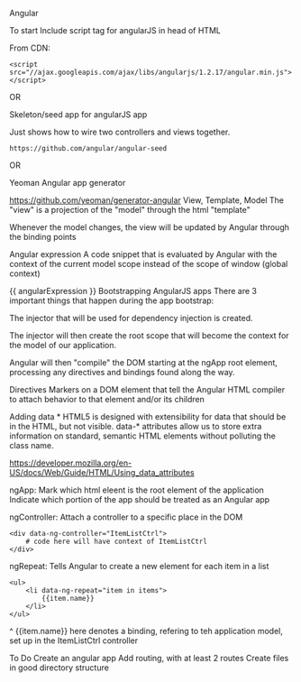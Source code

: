 Angular

To start
Include script tag for angularJS in head of HTML

From CDN:

    <script src="//ajax.googleapis.com/ajax/libs/angularjs/1.2.17/angular.min.js"></script>
OR

Skeleton/seed app for angularJS app

Just shows how to wire two controllers and views together.

    https://github.com/angular/angular-seed
OR

Yeoman Angular app generator

https://github.com/yeoman/generator-angular
View, Template, Model
The "view" is a projection of the "model" through the html "template"

Whenever the model changes, the view will be updated by Angular through the binding points

Angular expression
A code snippet that is evaluated by Angular with the context of the current model scope instead of the scope of window (global context)

{{ angularExpression }}
Bootstrapping AngularJS apps
There are 3 important things that happen during the app bootstrap:

The injector that will be used for dependency injection is created.

The injector will then create the root scope that will become the context for the model of our application.

Angular will then "compile" the DOM starting at the ngApp root element, processing any directives and bindings found along the way.

Directives
Markers on a DOM element that tell the Angular HTML compiler to attach behavior to that element and/or its children

Adding data *
HTML5 is designed with extensibility for data that should be in the HTML, but not visible. data-* attributes allow us to store extra information on standard, semantic HTML elements without polluting the class name.

https://developer.mozilla.org/en-US/docs/Web/Guide/HTML/Using_data_attributes

ngApp:
Mark which html eleent is the root element of the application
Indicate which portion of the app should be treated as an Angular app

 <html data-ng-app>
ngController:
Attach a controller to a specific place in the DOM

    <div data-ng-controller="ItemListCtrl">
        # code here will have context of ItemListCtrl
    </div>
ngRepeat:
Tells Angular to create a new element for each item in a list

    <ul>
        <li data-ng-repeat="item in items">
            {{item.name}}
        </li>
    </ul>
^ {{item.name}} here denotes a binding, refering to teh application model, set up in the ItemListCtrl controller

To Do
Create an angular app
Add routing, with at least 2 routes
Create files in good directory structure
